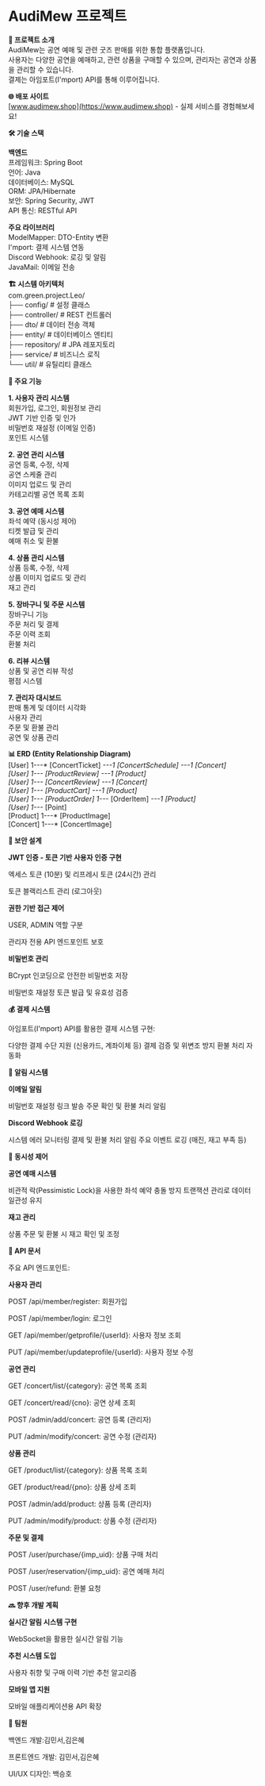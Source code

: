  # AudiMew 프로젝트

**📌 프로젝트 소개** <br/>
AudiMew는 공연 예매 및 관련 굿즈 판매를 위한 통합 플랫폼입니다.<br> 사용자는 다양한 공연을 예매하고, 관련 상품을 구매할 수 있으며, 관리자는 공연과 상품을 관리할 수 있습니다.<br> 결제는 아임포트(I'mport) API를 통해 이루어집니다.

**🌐 배포 사이트** <br/>
[www.audimew.shop](https://www.audimew.shop) - 실제 서비스를 경험해보세요!

**🛠️ 기술 스택**<br>

**백엔드**<br>
프레임워크: Spring Boot<br>
언어: Java<br>
데이터베이스: MySQL<br>
ORM: JPA/Hibernate<br>
보안: Spring Security, JWT<br>
API 통신: RESTful API<br>

**주요 라이브러리**<br>
ModelMapper: DTO-Entity 변환<br>
I'mport: 결제 시스템 연동<br>
Discord Webhook: 로깅 및 알림<br>
JavaMail: 이메일 전송<br>

**🏗️ 시스템 아키텍처**<br>
com.green.project.Leo/<br>
├── config/                  # 설정 클래스<br>
├── controller/              # REST 컨트롤러<br>
├── dto/                     # 데이터 전송 객체<br>
├── entity/                  # 데이터베이스 엔티티<br>
├── repository/              # JPA 레포지토리<br>
├── service/                 # 비즈니스 로직<br>
└── util/                    # 유틸리티 클래스<br>

**🔧 주요 기능**<br>

**1. 사용자 관리 시스템**<br>
회원가입, 로그인, 회원정보 관리<br>
JWT 기반 인증 및 인가<br>
비밀번호 재설정 (이메일 인증)<br>
포인트 시스템<br>

**2. 공연 관리 시스템**<br>
공연 등록, 수정, 삭제<br>
공연 스케줄 관리<br>
이미지 업로드 및 관리<br>
카테고리별 공연 목록 조회<br>

**3. 공연 예매 시스템**<br>
좌석 예약 (동시성 제어)<br>
티켓 발급 및 관리<br>
예매 취소 및 환불<br>

**4. 상품 관리 시스템**<br>
상품 등록, 수정, 삭제<br>
상품 이미지 업로드 및 관리<br>
재고 관리<br>

**5. 장바구니 및 주문 시스템**<br>
장바구니 기능<br>
주문 처리 및 결제<br>
주문 이력 조회<br>
환불 처리<br>

**6. 리뷰 시스템**<br>
상품 및 공연 리뷰 작성<br>
평점 시스템<br>

**7. 관리자 대시보드**<br>
판매 통계 및 데이터 시각화<br>
사용자 관리<br>
주문 및 환불 관리<br>
공연 및 상품 관리<br>

**📊 ERD (Entity Relationship Diagram)**<br>
[User] 1---* [ConcertTicket] *---1 [ConcertSchedule] *---1 [Concert]<br>
[User] 1---* [ProductReview] *---1 [Product]<br>
[User] 1---* [ConcertReview] *---1 [Concert]<br>
[User] 1---* [ProductCart] *---1 [Product]<br>
[User] 1---* [ProductOrder] 1---* [OrderItem] *---1 [Product]<br>
[User] 1---* [Point]<br>
[Product] 1---* [ProductImage]<br>
[Concert] 1---* [ConcertImage]<br>


**🔐 보안 설계**<br>

**JWT 인증 - 토큰 기반 사용자 인증 구현**  


엑세스 토큰 (10분) 및 리프레시 토큰 (24시간) 관리  

토큰 블랙리스트 관리 (로그아웃)


**권한 기반 접근 제어**  


USER, ADMIN 역할 구분  

관리자 전용 API 엔드포인트 보호  



**비밀번호 관리**  


BCrypt 인코딩으로 안전한 비밀번호 저장  

비밀번호 재설정 토큰 발급 및 유효성 검증  




**💰 결제 시스템**

아임포트(I'mport) API를 활용한 결제 시스템 구현:

다양한 결제 수단 지원 (신용카드, 계좌이체 등)
결제 검증 및 위변조 방지
환불 처리 자동화

**📨 알림 시스템**


**이메일 알림**

비밀번호 재설정 링크 발송
주문 확인 및 환불 처리 알림


**Discord Webhook 로깅**

시스템 에러 모니터링
결제 및 환불 처리 알림
주요 이벤트 로깅 (매진, 재고 부족 등)



**🔄 동시성 제어**


**공연 예매 시스템**

비관적 락(Pessimistic Lock)을 사용한 좌석 예약 충돌 방지
트랜잭션 관리로 데이터 일관성 유지


**재고 관리**

상품 주문 및 환불 시 재고 확인 및 조정


**📝 API 문서**

주요 API 엔드포인트:

**사용자 관리**

POST /api/member/register: 회원가입  

POST /api/member/login: 로그인  

GET /api/member/getprofile/{userId}: 사용자 정보 조회  

PUT /api/member/updateprofile/{userId}: 사용자 정보 수정  


**공연 관리**

GET /concert/list/{category}: 공연 목록 조회  

GET /concert/read/{cno}: 공연 상세 조회  

POST /admin/add/concert: 공연 등록 (관리자)  

PUT /admin/modify/concert: 공연 수정 (관리자)  


**상품 관리**

GET /product/list/{category}: 상품 목록 조회  

GET /product/read/{pno}: 상품 상세 조회  

POST /admin/add/product: 상품 등록 (관리자)  

PUT /admin/modify/product: 상품 수정 (관리자)  


**주문 및 결제**

POST /user/purchase/{imp_uid}: 상품 구매 처리  

POST /user/reservation/{imp_uid}: 공연 예매 처리  

POST /user/refund: 환불 요청  


**🔜 향후 개발 계획**  


**실시간 알림 시스템 구현**  


WebSocket을 활용한 실시간 알림 기능


**추천 시스템 도입**  


사용자 취향 및 구매 이력 기반 추천 알고리즘


**모바일 앱 지원**  


모바일 애플리케이션용 API 확장



**👥 팀원**

백엔드 개발:김민서,김은혜  

프론트엔드 개발: 김민서,김은혜  

UI/UX 디자인: 백승호
